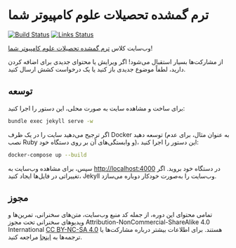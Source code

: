 # ترم گمشده تحصیلات علوم کامپیوتر شما

[![Build Status](https://github.com/missing-semester/missing-semester/workflows/Build/badge.svg)](https://github.com/missing-semester/missing-semester/actions?query=workflow%3ABuild) [![Links Status](https://github.com/missing-semester/missing-semester/workflows/Links/badge.svg)](https://github.com/missing-semester/missing-semester/actions?query=workflow%3ALinks)

وب‌سایت کلاس [ترم گمشده تحصیلات علوم کامپیوتر شما](https://missing.csail.mit.edu/)!

از مشارکت‌ها بسیار استقبال می‌شود! اگر ویرایش یا محتوای جدیدی برای اضافه کردن دارید، لطفاً موضوع جدیدی باز کنید یا یک درخواست کشش ارسال کنید.

## توسعه

برای ساخت و مشاهده سایت به صورت محلی، این دستور را اجرا کنید:

```bash
bundle exec jekyll serve -w
```

اگر ترجیح می‌دهید سایت را در یک ظرف Docker توسعه دهید (به عنوان مثال، برای عدم نصب Ruby و وابستگی‌های آن بر روی دستگاه خود)، این دستور را اجرا کنید:


```bash
docker-compose up --build
```

سپس، برای مشاهده وب‌سایت به <http://localhost:4000> در دستگاه خود بروید. اگر تغییراتی در فایل‌ها ایجاد کنید، Jekyll وب‌سایت را به‌صورت خودکار دوباره می‌سازد.

## مجوز

تمامی محتوای این دوره، از جمله کد منبع وب‌سایت، متن‌های سخنرانی، تمرین‌ها و ویدیوهای سخنرانی تحت مجوز Attribution-NonCommercial-ShareAlike 4.0 International [CC BY-NC-SA 4.0](https://creativecommons.org/licenses/by-nc-sa/4.0/) هستند. برای اطلاعات بیشتر درباره مشارکت‌ها یا ترجمه‌ها به [اینجا](https://missing.csail.mit.edu/license) مراجعه کنید.
